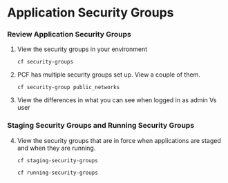 # Application Security Groups

### Review Application Security Groups

1. View the security groups in your environment

    ```cf security-groups```
  
2. PCF has multiple security groups set up. View a couple of them.

    ```cf security-group public_networks```
  
3. View the differences in what you can see when logged in as admin Vs user

### Staging Security Groups and Running Security Groups

4. View the security groups that are in force when applications are staged and when they are running.

    ```cf staging-security-groups```
    
    ```cf running-security-groups```
